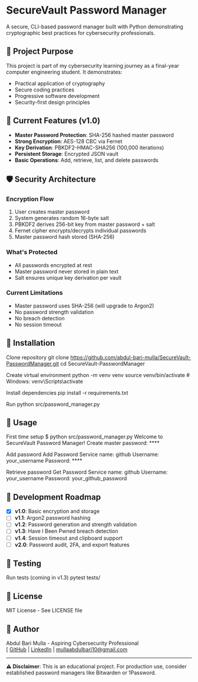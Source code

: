# SecureVault Password Manager

A secure, CLI-based password manager built with Python demonstrating cryptographic best practices for cybersecurity professionals.

## 🎯 Project Purpose

This project is part of my cybersecurity learning journey as a final-year computer engineering student. It demonstrates:

- Practical application of cryptography
- Secure coding practices
- Progressive software development
- Security-first design principles

## 🔐 Current Features (v1.0)

- **Master Password Protection**: SHA-256 hashed master password
- **Strong Encryption**: AES-128 CBC via Fernet
- **Key Derivation**: PBKDF2-HMAC-SHA256 (100,000 iterations)
- **Persistent Storage**: Encrypted JSON vault
- **Basic Operations**: Add, retrieve, list, and delete passwords

## 🛡️ Security Architecture

### Encryption Flow

1. User creates master password
2. System generates random 16-byte salt
3. PBKDF2 derives 256-bit key from master password + salt
4. Fernet cipher encrypts/decrypts individual passwords
5. Master password hash stored (SHA-256)

### What's Protected

- All passwords encrypted at rest
- Master password never stored in plain text
- Salt ensures unique key derivation per vault

### Current Limitations

- Master password uses SHA-256 (will upgrade to Argon2)
- No password strength validation
- No breach detection
- No session timeout

## 🚀 Installation

Clone repository
git clone https://github.com/abdul-bari-mulla/SecureVault-PasswordManager.git
cd SecureVault-PasswordManager

Create virtual environment
python -m venv venv
source venv/bin/activate # Windows: venv\Scripts\activate

Install dependencies
pip install -r requirements.txt

Run
python src/password_manager.py

## 📖 Usage

First time setup
$ python src/password_manager.py
Welcome to SecureVault Password Manager!
Create master password: \*\*\*\*

Add password
Add Password
Service name: github
Username: your_username
Password: \*\*\*\*

Retrieve password
Get Password
Service name: github
Username: your_username
Password: your_github_password

## 🔄 Development Roadmap

- [x] **v1.0**: Basic encryption and storage
- [ ] **v1.1**: Argon2 password hashing
- [ ] **v1.2**: Password generation and strength validation
- [ ] **v1.3**: Have I Been Pwned breach detection
- [ ] **v1.4**: Session timeout and clipboard support
- [ ] **v2.0**: Password audit, 2FA, and export features

## 🧪 Testing

Run tests (coming in v1.3)
pytest tests/

## 📝 License

MIT License - See LICENSE file

## 👤 Author

Abdul Bari Mulla - Aspiring Cybersecurity Professional  
[ [GitHub](https://github.com/abdul-bari-mulla) | [LinkedIn](https://www.linkedin.com/in/abdul-bari-mulla/) | mullaabdulbari10@gmail.com

---

**⚠️ Disclaimer**: This is an educational project. For production use, consider established password managers like Bitwarden or 1Password.
